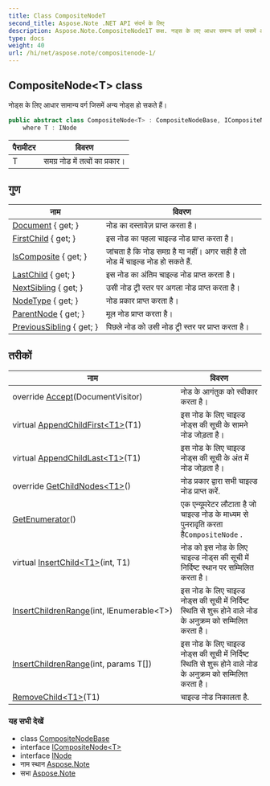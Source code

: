 ```yaml
---
title: Class CompositeNodeT
second_title: Aspose.Note .NET API संदर्भ के लिए
description: Aspose.Note.CompositeNode1T कक्ष. नड्स के लए आधर समन्य वर्ग जसमें अन्य नड्स ह सकते हैं
type: docs
weight: 40
url: /hi/net/aspose.note/compositenode-1/
---
```

## CompositeNode&lt;T&gt; class

नोड्स के लिए आधार सामान्य वर्ग जिसमें अन्य नोड्स हो सकते हैं।

```csharp
public abstract class CompositeNode<T> : CompositeNodeBase, ICompositeNode<T>
    where T : INode
```

| पैरामीटर | विवरण |
| --- | --- |
| T | समग्र नोड में तत्वों का प्रकार। |

## गुण

| नाम | विवरण |
| --- | --- |
| [Document](../../aspose.note/node/document/) { get; } | नोड का दस्तावेज़ प्राप्त करता है। |
| [FirstChild](../../aspose.note/compositenode-1/firstchild/) { get; } | इस नोड का पहला चाइल्ड नोड प्राप्त करता है। |
| [IsComposite](../../aspose.note/compositenode-1/iscomposite/) { get; } | जांचता है कि नोड समग्र है या नहीं। अगर सही है तो नोड में चाइल्ड नोड हो सकते हैं. |
| [LastChild](../../aspose.note/compositenode-1/lastchild/) { get; } | इस नोड का अंतिम चाइल्ड नोड प्राप्त करता है। |
| [NextSibling](../../aspose.note/node/nextsibling/) { get; } | उसी नोड ट्री स्तर पर अगला नोड प्राप्त करता है। |
| [NodeType](../../aspose.note/node/nodetype/) { get; } | नोड प्रकार प्राप्त करता है। |
| [ParentNode](../../aspose.note/node/parentnode/) { get; } | मूल नोड प्राप्त करता है। |
| [PreviousSibling](../../aspose.note/node/previoussibling/) { get; } | पिछले नोड को उसी नोड ट्री स्तर पर प्राप्त करता है। |

## तरीकों

| नाम | विवरण |
| --- | --- |
| override [Accept](../../aspose.note/compositenode-1/accept/)(DocumentVisitor) | नोड के आगंतुक को स्वीकार करता है। |
| virtual [AppendChildFirst&lt;T1&gt;](../../aspose.note/compositenode-1/appendchildfirst/)(T1) | इस नोड के लिए चाइल्ड नोड्स की सूची के सामने नोड जोड़ता है। |
| virtual [AppendChildLast&lt;T1&gt;](../../aspose.note/compositenode-1/appendchildlast/)(T1) | इस नोड के लिए चाइल्ड नोड्स की सूची के अंत में नोड जोड़ता है। |
| override [GetChildNodes&lt;T1&gt;](../../aspose.note/compositenode-1/getchildnodes/#getchildnodes_1)() | नोड प्रकार द्वारा सभी चाइल्ड नोड प्राप्त करें. |
| [GetEnumerator](../../aspose.note/compositenode-1/getenumerator/)() | एक एन्यूमरेटर लौटाता है जो चाइल्ड नोड के माध्यम से पुनरावृति करता है`CompositeNode` . |
| virtual [InsertChild&lt;T1&gt;](../../aspose.note/compositenode-1/insertchild/)(int, T1) | नोड को इस नोड के लिए चाइल्ड नोड्स की सूची में निर्दिष्ट स्थान पर सम्मिलित करता है। |
| [InsertChildrenRange](../../aspose.note/compositenode-1/insertchildrenrange/#insertchildrenrange)(int, IEnumerable&lt;T&gt;) | इस नोड के लिए चाइल्ड नोड्स की सूची में निर्दिष्ट स्थिति से शुरू होने वाले नोड के अनुक्रम को सम्मिलित करता है। |
| [InsertChildrenRange](../../aspose.note/compositenode-1/insertchildrenrange/#insertchildrenrange_1)(int, params T[]) | इस नोड के लिए चाइल्ड नोड्स की सूची में निर्दिष्ट स्थिति से शुरू होने वाले नोड के अनुक्रम को सम्मिलित करता है। |
| [RemoveChild&lt;T1&gt;](../../aspose.note/compositenode-1/removechild/)(T1) | चाइल्ड नोड निकालता है. |

### यह सभी देखें

* class [CompositeNodeBase](../compositenodebase/)
* interface [ICompositeNode&lt;T&gt;](../icompositenode-1/)
* interface [INode](../inode/)
* नाम स्थान [Aspose.Note](../../aspose.note/)
* सभा [Aspose.Note](../../)


